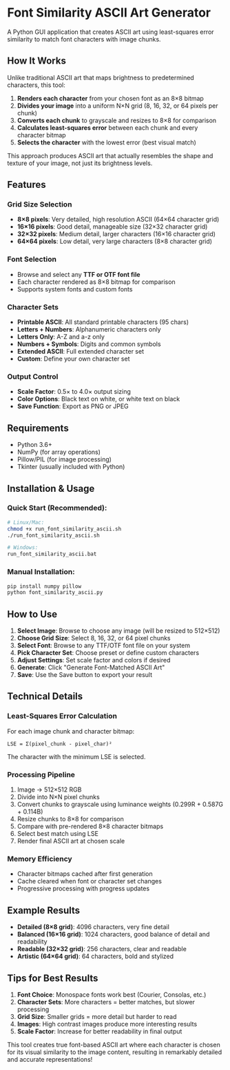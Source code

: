 # Font Similarity ASCII Art Generator

A Python GUI application that creates ASCII art using least-squares error similarity to match font characters with image chunks.

## How It Works

Unlike traditional ASCII art that maps brightness to predetermined characters, this tool:

1. **Renders each character** from your chosen font as an 8×8 bitmap
2. **Divides your image** into a uniform N×N grid (8, 16, 32, or 64 pixels per chunk)
3. **Converts each chunk** to grayscale and resizes to 8×8 for comparison
4. **Calculates least-squares error** between each chunk and every character bitmap
5. **Selects the character** with the lowest error (best visual match)

This approach produces ASCII art that actually resembles the shape and texture of your image, not just its brightness levels.

## Features

### **Grid Size Selection**
- **8×8 pixels**: Very detailed, high resolution ASCII (64×64 character grid)
- **16×16 pixels**: Good detail, manageable size (32×32 character grid) 
- **32×32 pixels**: Medium detail, larger characters (16×16 character grid)
- **64×64 pixels**: Low detail, very large characters (8×8 character grid)

### **Font Selection**
- Browse and select any **TTF or OTF font file**
- Each character rendered as 8×8 bitmap for comparison
- Supports system fonts and custom fonts

### **Character Sets**
- **Printable ASCII**: All standard printable characters (95 chars)
- **Letters + Numbers**: Alphanumeric characters only
- **Letters Only**: A-Z and a-z only
- **Numbers + Symbols**: Digits and common symbols
- **Extended ASCII**: Full extended character set
- **Custom**: Define your own character set

### **Output Control**
- **Scale Factor**: 0.5× to 4.0× output sizing
- **Color Options**: Black text on white, or white text on black
- **Save Function**: Export as PNG or JPEG

## Requirements

- Python 3.6+
- NumPy (for array operations)
- Pillow/PIL (for image processing)
- Tkinter (usually included with Python)

## Installation & Usage

### Quick Start (Recommended):
```bash
# Linux/Mac:
chmod +x run_font_similarity_ascii.sh
./run_font_similarity_ascii.sh

# Windows:
run_font_similarity_ascii.bat
```

### Manual Installation:
```bash
pip install numpy pillow
python font_similarity_ascii.py
```

## How to Use

1. **Select Image**: Browse to choose any image (will be resized to 512×512)
2. **Choose Grid Size**: Select 8, 16, 32, or 64 pixel chunks
3. **Select Font**: Browse to any TTF/OTF font file on your system
4. **Pick Character Set**: Choose preset or define custom characters
5. **Adjust Settings**: Set scale factor and colors if desired
6. **Generate**: Click "Generate Font-Matched ASCII Art"
7. **Save**: Use the Save button to export your result

## Technical Details

### **Least-Squares Error Calculation**
For each image chunk and character bitmap:
```
LSE = Σ(pixel_chunk - pixel_char)²
```
The character with the minimum LSE is selected.

### **Processing Pipeline**
1. Image → 512×512 RGB
2. Divide into N×N pixel chunks  
3. Convert chunks to grayscale using luminance weights (0.299R + 0.587G + 0.114B)
4. Resize chunks to 8×8 for comparison
5. Compare with pre-rendered 8×8 character bitmaps
6. Select best match using LSE
7. Render final ASCII art at chosen scale

### **Memory Efficiency**
- Character bitmaps cached after first generation
- Cache cleared when font or character set changes
- Progressive processing with progress updates

## Example Results

- **Detailed (8×8 grid)**: 4096 characters, very fine detail
- **Balanced (16×16 grid)**: 1024 characters, good balance of detail and readability  
- **Readable (32×32 grid)**: 256 characters, clear and readable
- **Artistic (64×64 grid)**: 64 characters, bold and stylized

## Tips for Best Results

1. **Font Choice**: Monospace fonts work best (Courier, Consolas, etc.)
2. **Character Sets**: More characters = better matches, but slower processing
3. **Grid Size**: Smaller grids = more detail but harder to read
4. **Images**: High contrast images produce more interesting results
5. **Scale Factor**: Increase for better readability in final output

This tool creates true font-based ASCII art where each character is chosen for its visual similarity to the image content, resulting in remarkably detailed and accurate representations!
